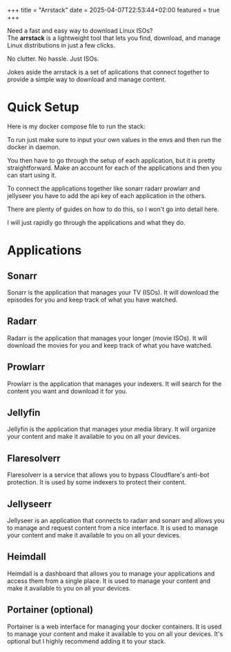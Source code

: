 +++
title = "Arrstack"
date = 2025-04-07T22:53:44+02:00
featured = true
+++

Need a fast and easy way to download Linux ISOs?  
The **arrstack** is a lightweight tool that lets you find, download, and manage Linux distributions in just a few clicks.

No clutter. No hassle. Just ISOs.

Jokes aside the arrstack is a set of aplications that connect together to provide a simple way to download and manage content.


# Quick Setup

Here is my docker compose file to run the stack:

To run just make sure to input your own values in the envs and then run the docker in daemon.

You then have to go through the setup of each application, but it is pretty straightforward. Make an account for each of the applications and then you can start using it.

To connect the applications together like sonarr radarr prowlarr and jellyseer you have to add the api key of each application in the others.

There are plenty of guides on how to do this, so I won't go into detail here.

I will just rapidly go through the applications and what they do.


# Applications

## Sonarr
Sonarr is the application that manages your TV (ISOs). It will download the episodes for you and keep track of what you have watched.

## Radarr
Radarr is the application that manages your longer (movie ISOs). It will download the movies for you and keep track of what you have watched.

## Prowlarr
Prowlarr is the application that manages your indexers. It will search for the content you want and download it for you.

## Jellyfin
Jellyfin is the application that manages your media library. It will organize your content and make it available to you on all your devices.

## Flaresolverr
Flaresolverr is a service that allows you to bypass Cloudflare's anti-bot protection. It is used by some indexers to protect their content.

## Jellyseerr
Jellyseer is an application that connects to radarr and sonarr and allows you to manage and request content from a nice interface. It is used to manage your content and make it available to you on all your devices.

## Heimdall 
Heimdall is a dashboard that allows you to manage your applications and access them from a single place. It is used to manage your content and make it available to you on all your devices.

## Portainer (optional)
Portainer is a web interface for managing your docker containers. It is used to manage your content and make it available to you on all your devices. It's optional but I highly recommend adding it to your stack.



